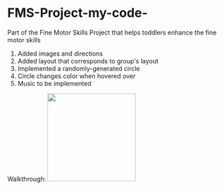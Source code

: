 # FMS-Project-my-code-
Part of the Fine Motor Skills Project that helps toddlers enhance the fine motor skills

1. Added images and directions
2. Added layout that corresponds to group's layout
3. Implemented a randomly-generated circle
4. Circle changes color when hovered over
5. Music to be implemented

Walkthrough:
<img src="http://g.recordit.co/24sHtpFUfO.gif" width=200><br>

